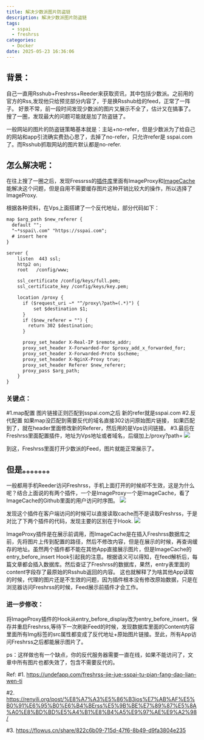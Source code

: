 ```yaml
---
title: 解决少数派图片防盗链
description: 解决少数派图片防盗链
tags:
  - sspai
  - freshrss
categories:
  - Docker
date: 2025-05-23 16:36:06
---
```

## 背景：
自己一直用Rsshub+Freshrss+Reeder来获取资讯，其中包括少数派。之前用的官方的Rss,发现他只给预览部分内容了，于是换Rsshub给的feed，正常了一阵子。 好景不常，前一段时间发现少数派的图片又展示不全了，估计又在搞事了。搜了一圈，发现最大的问题可能就是加了防盗链了。

一般网站的图片的防盗链策略基本就是：主站+no-refer，但是少数派为了给自己的网站和app引流确实费劲心思了，去掉了no-refer，只允许refer是 sspai.com 了。而Rsshub抓取网站的图片默认都是no-refer.

## 怎么解决呢：
在往上搜了一圈之后，发现Fressrss的[插件库](https://github.com/FreshRSS/Extensions)里面有ImageProxy和[ImageCache](https://github.com/Victrid/freshrss-image-cache-plugin)能解决这个问题，但是自用不需要缓存图片这种开销比较大的操作，所以选择了ImageProxy.

根据各种资料，在Vps上面搭建了一个反代地址，部分代码如下：
```xml
map $arg_path $new_referer {
  default "";
  "~*sspai\.com" "https://sspai.com";
  # insert here
}

server {
    listen  443 ssl;
    http2 on;
    root   /config/www;

    ssl_certificate /config/keys/full.pem;
    ssl_certificate_key /config/keys/key.pem;

    location /proxy {
      if ($request_uri ~* "^/proxy\?path=(.*)") {
          set $destination $1;
      }
      if ($new_referer = "") {
        return 302 $destination;
      }

      proxy_set_header X-Real-IP $remote_addr;
      proxy_set_header X-Forwarded-For $proxy_add_x_forwarded_for;
      proxy_set_header X-Forwarded-Proto $scheme;
      proxy_set_header X-NginX-Proxy true;
      proxy_set_header Referer $new_referer;
      proxy_pass $arg_path;
    }
}
```

### 关键点：
#1.map配置 图片链接正则匹配到sspai.com之后 新的refer就是sspai.com
#2.反代配置 如果map没匹配到需要反代的域名直接302访问原始图片链接， 如果匹配到了，就在header里面修改新的Referer，然后用的是Vps访问链接。
#3.最后在Freshrss里面配置插件，地址为Vps地址或者域名，后缀加上/proxy?path=
![](https://pic.syu.im/1747970229.webp)

到这，Freshrss里面打开少数派的Feed，图片就能正常展示了。

## 但是。。。。。。。

一般都用手机Reeder访问Freshrss，手机上面打开的时候却不生效，这是为什么呢？结合上面说的有两个插件，一个是ImageProxy一个是ImageCache，看了ImageCache的Github里面的用户访问时序图。
![](https://pic.syu.im/1747970642.webp)

发现这个插件在客户端访问的时候可以直接读取cache而不是读取Freshrss，于是对比了下两个插件的代码，发现主要的区别在于Hook.
![](https://pic.syu.im/1747970832.webp)

ImageProxy插件是在展示前调用，而ImageCache是在插入Freshrss数据库之前，先将图片上传到配置的路径，然后不修改内容，但是在展示的时候，再查询缓存的地址。虽然两个插件都不能在其他App直接展示图片，但是ImageCache的entry_before_insert Hook引起我的注意。根据语义可以得知，在feed解析后，每篇文章都会插入数据库。然后查证了Freshrss的数据库，果然，entry表里面的content字段存了最原始的Rsshub返回的内容。
这也就解释了为啥其他App读取的时候，代理的图片还是不生效的问题，因为插件根本没有修改原始数据，只是在浏览器访问Freshrss的时候，Feed展示前插件才会工作。

### 进一步修改：
将ImageProxy插件的Hook从entry_before_display改为entry_before_insert，保存并重启Freshrss,等待下一次刷新Feed的时候，发现数据库里面的Content内容里面所有Img标签的src属性都变成了反代地址+原始图片链接。至此，所有App访问Freshrss之后都能展示图片了。

ps：这样做也有一个缺点，你的反代服务器需要一直在线，如果不能访问了，文章中所有图片也都失效了，包含不需要反代的。



Ref:
#1. https://undefapp.com/freshrss-jie-jue-sspai-tu-pian-fang-dao-lian-wen-ti

#2. https://renyili.org/post/%E8%A7%A3%E5%86%B3ios%E7%AB%AF%E5%B0%91%E6%95%B0%E6%B4%BErss%E5%9B%BE%E7%89%87%E5%8A%A0%E8%BD%BD%E5%A4%B1%E8%B4%A5%E9%97%AE%E9%A2%98/

#3. https://flowus.cn/share/822c6b09-715d-47f6-8b49-d9fa3804e235